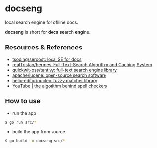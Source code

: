 # docseng

local search engine for oflline docs.

**docseng** is short for **docs** **se**arch **eng**ine.

## Resources & References

- [tsoding/seroost: local SE for docs](https://github.com/tsoding/seroost)
- [realTristan/hermes: Full-Text-Search Algorithm and Caching System](https://github.com/realTristan/hermes)
- [quickwit-oss/tantivy: full-text search engine library](https://github.com/quickwit-oss/tantivy)
- [apache/lucene: open-source search software](https://github.com/apache/lucene)
- [helix-editor/nucleo: fuzzy matcher library](https://github.com/helix-editor/nucleo)
- [YouTube | the algorithm behind spell checkers](https://www.youtube.com/watch?v=d-Eq6x1yssU)

## How to use

- run the app

```sh
$ go run src/*
```

- build the app from source

```sh
$ go build -o docseng src/*
```
